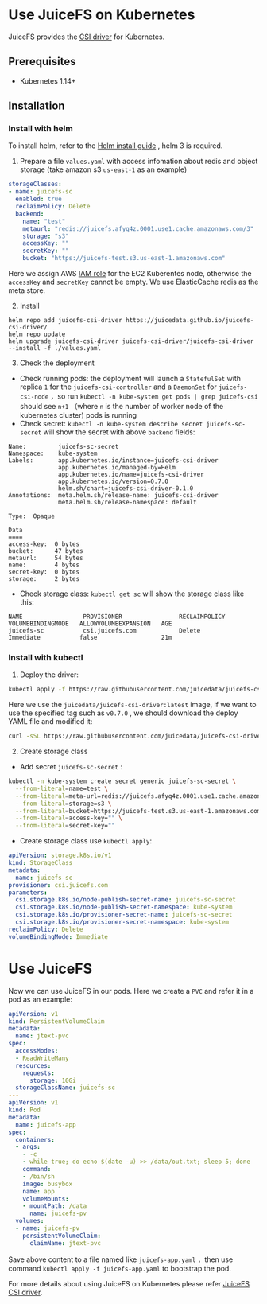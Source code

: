 # Use JuiceFS on Kubernetes

JuiceFS provides the [CSI driver](https://github.com/juicedata/juicefs-csi-driver) for Kubernetes.



## Prerequisites

- Kubernetes 1.14+



## Installation

### Install with helm 

To install helm, refer to the [Helm install guide](https://github.com/helm/helm#install) , helm 3 is required.

1. Prepare a file `values.yaml` with access infomation about redis and object storage (take amazon s3 `us-east-1` as an example)

```yaml
storageClasses:
- name: juicefs-sc
  enabled: true
  reclaimPolicy: Delete
  backend:
    name: "test"
    metaurl: "redis://juicefs.afyq4z.0001.use1.cache.amazonaws.com/3"
    storage: "s3"
    accessKey: ""
    secretKey: ""
    bucket: "https://juicefs-test.s3.us-east-1.amazonaws.com"
```

  Here we assign AWS [IAM role](https://docs.aws.amazon.com/IAM/latest/UserGuide/id_roles_use_switch-role-ec2.html) for the EC2 Kuberentes node, otherwise the `accessKey` and `secretKey` cannot be empty. We use ElasticCache redis as the meta store.

2. Install

```shell
helm repo add juicefs-csi-driver https://juicedata.github.io/juicefs-csi-driver/
helm repo update
helm upgrade juicefs-csi-driver juicefs-csi-driver/juicefs-csi-driver --install -f ./values.yaml
```

3. Check the deployment

- Check running pods: the deployment will launch a `StatefulSet` with replica `1` for the `juicefs-csi-controller` and a `DaemonSet` for `juicefs-csi-node` ，so run `kubectl -n kube-system get pods | grep juicefs-csi` should see `n+1` （where `n` is the number of worker node of the kubernetes cluster) pods is running
- Check secret: `kubectl -n kube-system describe secret juicefs-sc-secret` will show the secret with above `backend` fields: 

```
Name:         juicefs-sc-secret
Namespace:    kube-system
Labels:       app.kubernetes.io/instance=juicefs-csi-driver
              app.kubernetes.io/managed-by=Helm
              app.kubernetes.io/name=juicefs-csi-driver
              app.kubernetes.io/version=0.7.0
              helm.sh/chart=juicefs-csi-driver-0.1.0
Annotations:  meta.helm.sh/release-name: juicefs-csi-driver
              meta.helm.sh/release-namespace: default

Type:  Opaque

Data
====
access-key:  0 bytes
bucket:      47 bytes
metaurl:     54 bytes
name:        4 bytes
secret-key:  0 bytes
storage:     2 bytes
```


- Check storage class: `kubectl get sc` will show the storage class like this:

```
NAME                 PROVISIONER                RECLAIMPOLICY   VOLUMEBINDINGMODE   ALLOWVOLUMEEXPANSION   AGE
juicefs-sc           csi.juicefs.com            Delete          Immediate           false                  21m
```


### Install with kubectl

1. Deploy the driver:

```bash
kubectl apply -f https://raw.githubusercontent.com/juicedata/juicefs-csi-driver/master/deploy/k8s.yaml
```

Here we use the `juicedata/juicefs-csi-driver:latest` image, if we want to use the specified tag such as `v0.7.0` , we should download the deploy YAML file and modified it:

```bash
curl -sSL https://raw.githubusercontent.com/juicedata/juicefs-csi-driver/master/deploy/k8s.yaml | sed 's@juicedata/juicefs-csi-driver@juicedata/juicefs-csi-driver:v0.7.0@' | kubectl apply -f -
```

2. Create storage class

- Add secret `juicefs-sc-secret` :

```bash
kubectl -n kube-system create secret generic juicefs-sc-secret \
  --from-literal=name=test \
  --from-literal=meta-url=redis://juicefs.afyq4z.0001.use1.cache.amazonaws.com/3 \
  --from-literal=storage=s3 \
  --from-literal=bucket=https://juicefs-test.s3.us-east-1.amazonaws.com \
  --from-literal=access-key="" \
  --from-literal=secret-key=""

```

- Create storage class use `kubectl apply`:

```yaml
apiVersion: storage.k8s.io/v1
kind: StorageClass
metadata:
  name: juicefs-sc
provisioner: csi.juicefs.com
parameters:
  csi.storage.k8s.io/node-publish-secret-name: juicefs-sc-secret
  csi.storage.k8s.io/node-publish-secret-namespace: kube-system
  csi.storage.k8s.io/provisioner-secret-name: juicefs-sc-secret
  csi.storage.k8s.io/provisioner-secret-namespace: kube-system
reclaimPolicy: Delete
volumeBindingMode: Immediate
```


# Use JuiceFS

Now we can use JuiceFS in our pods.  Here we create a `PVC` and refer it in a pod as an example:

```yaml
apiVersion: v1
kind: PersistentVolumeClaim
metadata:
  name: jtext-pvc
spec:
  accessModes:
  - ReadWriteMany
  resources:
    requests:
      storage: 10Gi
  storageClassName: juicefs-sc
---
apiVersion: v1
kind: Pod
metadata:
  name: juicefs-app
spec:
  containers:
  - args:
    - -c
    - while true; do echo $(date -u) >> /data/out.txt; sleep 5; done
    command:
    - /bin/sh
    image: busybox
    name: app
    volumeMounts:
    - mountPath: /data
      name: juicefs-pv
  volumes:
  - name: juicefs-pv
    persistentVolumeClaim:
      claimName: jtext-pvc

```

Save above content to a file named like `juicefs-app.yaml` ，then use command `kubectl apply -f juicefs-app.yaml` to bootstrap the pod.



For more details about using JuiceFS on Kubernetes please refer [JuiceFS CSI driver](https://github.com/juicedata/juicefs-csi-driver).
